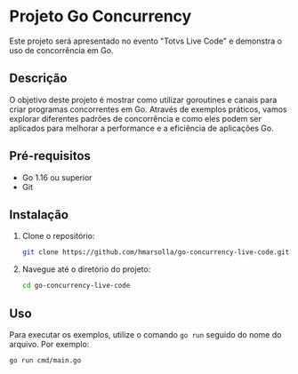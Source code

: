 # Projeto Go Concurrency

Este projeto será apresentado no evento "Totvs Live Code" e demonstra o uso de concorrência em Go.

## Descrição

O objetivo deste projeto é mostrar como utilizar goroutines e canais para criar programas concorrentes em Go. Através de exemplos práticos, vamos explorar diferentes padrões de concorrência e como eles podem ser aplicados para melhorar a performance e a eficiência de aplicações Go.

## Pré-requisitos

- Go 1.16 ou superior
- Git

## Instalação

1. Clone o repositório:
    ```sh
    git clone https://github.com/hmarsolla/go-concurrency-live-code.git
    ```
2. Navegue até o diretório do projeto:
    ```sh
    cd go-concurrency-live-code
    ```

## Uso

Para executar os exemplos, utilize o comando `go run` seguido do nome do arquivo. Por exemplo:
```sh
go run cmd/main.go
```

